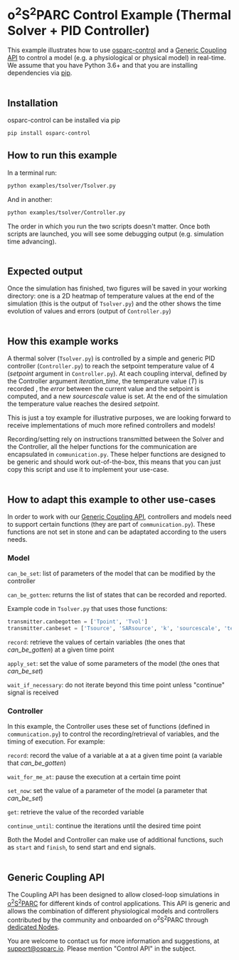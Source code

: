 # o<sup>2</sup>S<sup>2</sup>PARC Control Example (Thermal Solver + PID Controller)

This example illustrates how to use [osparc-control](https://itisfoundation.github.io/osparc-control) and a [Generic Coupling API](#generic-coupling-api) to control a model (e.g. a physiological or physical model) in real-time. We assume that you have Python 3.6+ and that you are installing dependencies via [pip](https://pip.pypa.io/en/stable/). <br /><br />

## Installation

osparc-control can be installed via pip

```bash
pip install osparc-control
```

## How to run this example

In a terminal run:

```bash
python examples/tsolver/Tsolver.py
```

And in another:

```bash
python examples/tsolver/Controller.py
```

The order in which you run the two scripts doesn't matter.
Once both scripts are launched, you will see some debugging output (e.g. simulation time advancing).<br /><br />

## Expected output

Once the simulation has finished, two figures will be saved in your working directory: one is a 2D heatmap of temperature values at the end of the simulation (this is the output of `Tsolver.py`) and the other shows the time evolution of values and errors (output of `Controller.py`)<br /><br />

## How this example works

A thermal solver (`Tsolver.py`) is controlled by a simple and generic PID controller (`Controller.py`) to reach the setpoint temperature value of 4 (_setpoint_ argument in `Controller.py`).
At each coupling interval, defined by the Controller argument _iteration_time_, the temperature value (_T_) is recorded , the _error_ between the current value and the setpoint is computed, and a new _sourcescale_ value is set.
At the end of the simulation the temperature value reaches the desired _setpoint_.

This is just a toy example for illustrative purposes, we are looking forward to receive implementations of much more refined controllers and models!

Recording/setting rely on instructions transmitted between the Solver and the Controller, all the helper functions for the communication are encapsulated in `communication.py`. These helper functions are designed to be generic and should work out-of-the-box, this means that you can just copy this script and use it to implement your use-case. <br /><br />

## How to adapt this example to other use-cases

In order to work with our [Generic Coupling API](#generic-coupling-api), controllers and models need to support certain functions (they are part of `communication.py`). These functions are not set in stone and can be adaptated according to the users needs.

### Model

`can_be_set`: list of parameters of the model that can be modified by the controller

`can_be_gotten`: returns the list of states that can be recorded and reported.

Example code in `Tsolver.py` that uses those functions:

```python
transmitter.canbegotten = ['Tpoint', 'Tvol']
transmitter.canbeset = ['Tsource', 'SARsource', 'k', 'sourcescale', 'tend']
```

`record`: retrieve the values of certain variables (the ones that _can_be_gotten_) at a given time point

`apply_set`: set the value of some parameters of the model (the ones that _can_be_set_)

`wait_if_necessary`: do not iterate beyond this time point unless "continue" signal is received

### Controller

In this example, the Controller uses these set of functions (defined in `communication.py`) to control the recording/retrieval of variables, and the timing of execution. For example:

`record`: record the value of a variable at a at a given time point (a variable that _can_be_gotten_)

`wait_for_me_at`: pause the execution at a certain time point

`set_now`: set the value of a parameter of the model (a parameter that _can_be_set_)

`get`: retrieve the value of the recorded variable

`continue_until`: continue the iterations until the desired time point

Both the Model and Controller can make use of additional functions, such as `start` and `finish`, to send start and end signals.<br /><br />

## Generic Coupling API

The Coupling API has been designed to allow closed-loop simulations in [o<sup>2</sup>S<sup>2</sup>PARC](https://docs.osparc.io/#/) for different kinds of control applications. This API is generic and allows the combination of different physiological models and controllers contributed by the community and onboarded on o<sup>2</sup>S<sup>2</sup>PARC through [dedicated Nodes](https://docs.osparc.io/#/docs/submission).

You are welcome to contact us for more information and suggestions, at support@osparc.io. Please mention "Control API" in the subject.
